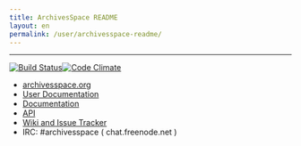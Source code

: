 ```yaml
---
title: ArchivesSpace README 
layout: en
permalink: /user/archivesspace-readme/ 
---
```

--------------------

[![Build Status](https://travis-ci.org/archivesspace/archivesspace.svg)](https://travis-ci.org/archivesspace/archivesspace.svg)[![Code Climate](https://codeclimate.com/github/archivesspace/archivesspace.png)](https://codeclimate.com/github/archivesspace/archivesspace)


* [archivesspace.org](http://archivesspace.org)
* [User Documentation](https://docs.archivesspace.org/)
* [Documentation](http://archivesspace.github.io/archivesspace/)
* [API](http://archivesspace.github.io/archivesspace/api)
* [Wiki and Issue Tracker](https://archivesspace.atlassian.net)
* IRC: #archivesspace ( chat.freenode.net )

